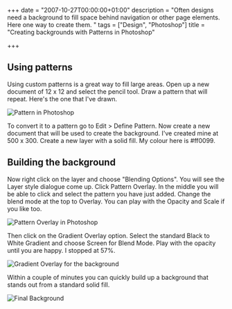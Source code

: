 +++
date = "2007-10-27T00:00:00+01:00"
description = "Often designs need a background to fill space behind navigation or other page elements. Here one way to create them. "
tags = ["Design", "Photoshop"]
title = "Creating backgrounds with Patterns in Photoshop"

+++

## Using patterns

Using custom patterns is a great way to fill large areas. Open up a new document of 12 x 12 and select the pencil tool. Draw a pattern that will repeat. Here's the one that I've drawn. 

![Pattern in Photoshop][1] 

To convert it to a pattern go to Edit > Define Pattern. Now create a new document that will be used to create the background. I've created mine at 500 x 300. Create a new layer with a solid fill. My colour here is #ff0099.

## Building the background

Now right click on the layer and choose "Blending Options". You will see the Layer style dialogue come up. Click Pattern Overlay. In the middle you will be able to click and select the pattern you have just added. Change the blend mode at the top to Overlay. You can play with the Opacity and Scale if you like too. 

![Pattern Overlay in Photoshop][2] 

Then click on the Gradient Overlay option. Select the standard Black to White Gradient and choose Screen for Blend Mode. Play with the opacity until you are happy. I stopped at 57%.

![Gradient Overlay for the background][3] 

Within a couple of minutes you can quickly build up a background that stands out from a standard solid fill.

![Final Background][4]

 [1]: /images/articles/background_pattern.jpg 
 [2]: /images/articles/background_layer_style.png 
 [3]: /images/articles/background_layer_gradient.png 
 [4]: /images/articles/background_example.png
